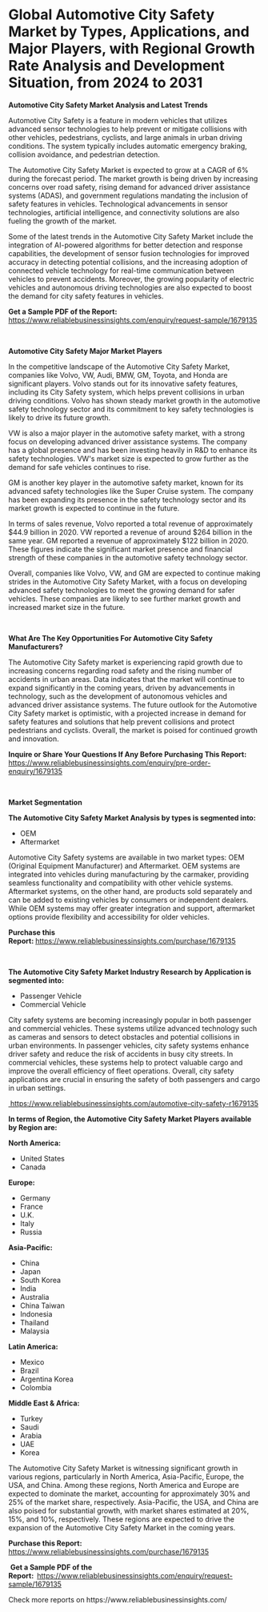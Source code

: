 <p><h1>Global Automotive City Safety Market by Types, Applications, and Major Players, with Regional Growth Rate Analysis and Development Situation, from 2024 to 2031</h1></p><p><strong>Automotive City Safety Market Analysis and Latest Trends</strong></p>
<p><p>Automotive City Safety is a feature in modern vehicles that utilizes advanced sensor technologies to help prevent or mitigate collisions with other vehicles, pedestrians, cyclists, and large animals in urban driving conditions. The system typically includes automatic emergency braking, collision avoidance, and pedestrian detection.</p><p>The Automotive City Safety Market is expected to grow at a CAGR of 6% during the forecast period. The market growth is being driven by increasing concerns over road safety, rising demand for advanced driver assistance systems (ADAS), and government regulations mandating the inclusion of safety features in vehicles. Technological advancements in sensor technologies, artificial intelligence, and connectivity solutions are also fueling the growth of the market.</p><p>Some of the latest trends in the Automotive City Safety Market include the integration of AI-powered algorithms for better detection and response capabilities, the development of sensor fusion technologies for improved accuracy in detecting potential collisions, and the increasing adoption of connected vehicle technology for real-time communication between vehicles to prevent accidents. Moreover, the growing popularity of electric vehicles and autonomous driving technologies are also expected to boost the demand for city safety features in vehicles.</p></p>
<p><strong>Get a Sample PDF of the Report:&nbsp;</strong> <a href="https://www.reliablebusinessinsights.com/enquiry/request-sample/1679135">https://www.reliablebusinessinsights.com/enquiry/request-sample/1679135</a></p>
<p>&nbsp;</p>
<p><strong>Automotive City Safety Major Market Players</strong></p>
<p><p>In the competitive landscape of the Automotive City Safety Market, companies like Volvo, VW, Audi, BMW, GM, Toyota, and Honda are significant players. Volvo stands out for its innovative safety features, including its City Safety system, which helps prevent collisions in urban driving conditions. Volvo has shown steady market growth in the automotive safety technology sector and its commitment to key safety technologies is likely to drive its future growth.</p><p>VW is also a major player in the automotive safety market, with a strong focus on developing advanced driver assistance systems. The company has a global presence and has been investing heavily in R&D to enhance its safety technologies. VW's market size is expected to grow further as the demand for safe vehicles continues to rise.</p><p>GM is another key player in the automotive safety market, known for its advanced safety technologies like the Super Cruise system. The company has been expanding its presence in the safety technology sector and its market growth is expected to continue in the future.</p><p>In terms of sales revenue, Volvo reported a total revenue of approximately $44.9 billion in 2020. VW reported a revenue of around $264 billion in the same year. GM reported a revenue of approximately $122 billion in 2020. These figures indicate the significant market presence and financial strength of these companies in the automotive safety technology sector.</p><p>Overall, companies like Volvo, VW, and GM are expected to continue making strides in the Automotive City Safety Market, with a focus on developing advanced safety technologies to meet the growing demand for safer vehicles. These companies are likely to see further market growth and increased market size in the future.</p></p>
<p>&nbsp;</p>
<p><strong>What Are The Key Opportunities For Automotive City Safety Manufacturers?</strong></p>
<p><p>The Automotive City Safety market is experiencing rapid growth due to increasing concerns regarding road safety and the rising number of accidents in urban areas. Data indicates that the market will continue to expand significantly in the coming years, driven by advancements in technology, such as the development of autonomous vehicles and advanced driver assistance systems. The future outlook for the Automotive City Safety market is optimistic, with a projected increase in demand for safety features and solutions that help prevent collisions and protect pedestrians and cyclists. Overall, the market is poised for continued growth and innovation.</p></p>
<p><strong>Inquire or Share Your Questions If Any Before Purchasing This Report:</strong> <a href="https://www.reliablebusinessinsights.com/enquiry/pre-order-enquiry/1679135">https://www.reliablebusinessinsights.com/enquiry/pre-order-enquiry/1679135</a></p>
<p>&nbsp;</p>
<p><strong>Market Segmentation</strong></p>
<p><strong>The Automotive City Safety Market Analysis by types is segmented into:</strong></p>
<p><ul><li>OEM</li><li>Aftermarket</li></ul></p>
<p><p>Automotive City Safety systems are available in two market types: OEM (Original Equipment Manufacturer) and Aftermarket. OEM systems are integrated into vehicles during manufacturing by the carmaker, providing seamless functionality and compatibility with other vehicle systems. Aftermarket systems, on the other hand, are products sold separately and can be added to existing vehicles by consumers or independent dealers. While OEM systems may offer greater integration and support, aftermarket options provide flexibility and accessibility for older vehicles.</p></p>
<p><strong>Purchase this Report:&nbsp;</strong><a href="https://www.reliablebusinessinsights.com/purchase/1679135">https://www.reliablebusinessinsights.com/purchase/1679135</a></p>
<p>&nbsp;</p>
<p><strong>The Automotive City Safety Market Industry Research by Application is segmented into:</strong></p>
<p><ul><li>Passenger Vehicle</li><li>Commercial Vehicle</li></ul></p>
<p><p>City safety systems are becoming increasingly popular in both passenger and commercial vehicles. These systems utilize advanced technology such as cameras and sensors to detect obstacles and potential collisions in urban environments. In passenger vehicles, city safety systems enhance driver safety and reduce the risk of accidents in busy city streets. In commercial vehicles, these systems help to protect valuable cargo and improve the overall efficiency of fleet operations. Overall, city safety applications are crucial in ensuring the safety of both passengers and cargo in urban settings.</p></p>
<p><a href="https://www.reliablebusinessinsights.com/automotive-city-safety-r1679135">&nbsp;https://www.reliablebusinessinsights.com/automotive-city-safety-r1679135</a></p>
<p><strong>In terms of Region, the Automotive City Safety Market Players available by Region are:</strong></p>
<p>
    <p> <strong> North America: </strong>
        <ul>
            <li>United States</li>
            <li>Canada</li>
        </ul>
        </p> 
    <p> <strong> Europe: </strong>
        <ul>
            <li>Germany</li>
            <li>France</li>
            <li>U.K.</li>
            <li>Italy</li>
            <li>Russia</li>
        </ul>
        </p> 
    <p> <strong> Asia-Pacific: </strong>
        <ul>
            <li>China</li>
            <li>Japan</li>
            <li>South Korea</li>
            <li>India</li>
            <li>Australia</li>
            <li>China Taiwan</li>
            <li>Indonesia</li>
            <li>Thailand</li>
            <li>Malaysia</li>
        </ul>
        </p> 
    <p> <strong> Latin America: </strong>
        <ul>
            <li>Mexico</li>
            <li>Brazil</li>
            <li>Argentina Korea</li>
            <li>Colombia</li>
        </ul>
        </p> 
    <p> <strong> Middle East & Africa: </strong>
        <ul>
            <li>Turkey</li>
            <li>Saudi</li>
            <li>Arabia</li>
            <li>UAE</li>
            <li>Korea</li>
        </ul>
    </p>
    </p>
<p><p>The Automotive City Safety Market is witnessing significant growth in various regions, particularly in North America, Asia-Pacific, Europe, the USA, and China. Among these regions, North America and Europe are expected to dominate the market, accounting for approximately 30% and 25% of the market share, respectively. Asia-Pacific, the USA, and China are also poised for substantial growth, with market shares estimated at 20%, 15%, and 10%, respectively. These regions are expected to drive the expansion of the Automotive City Safety Market in the coming years.</p></p>
<p><strong>Purchase this Report: </strong><a href="https://www.reliablebusinessinsights.com/purchase/1679135">https://www.reliablebusinessinsights.com/purchase/1679135</a></p>
<p>&nbsp;<strong>Get a Sample PDF of the Report:&nbsp;&nbsp;</strong><a href="https://www.reliablebusinessinsights.com/enquiry/request-sample/1679135">https://www.reliablebusinessinsights.com/enquiry/request-sample/1679135</a></p>
<p><strong></strong></p>
<p>Check more reports on https://www.reliablebusinessinsights.com/</p>